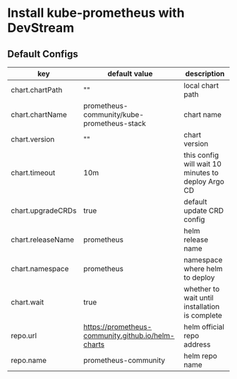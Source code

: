 # Install kube-prometheus with DevStream

## Default Configs

| key                | default value                        | description                                        |
| ----------------   | ------------------------------------ | ------------------------------------------------   |
| chart.chartPath    | ""                                   | local chart path                                   |
| chart.chartName    | prometheus-community/kube-prometheus-stack       | chart name                             |
| chart.version      | ""                                   | chart version                                      |
| chart.timeout      | 10m                                  | this config will wait 10 minutes to deploy Argo CD |
| chart.upgradeCRDs  | true                                 | default update CRD config                          |
| chart.releaseName  | prometheus                           | helm release name                                  |
| chart.namespace    | prometheus                           | namespace where helm to deploy                     |
| chart.wait         | true                                 | whether to wait until installation is complete     |
| repo.url           | https://prometheus-community.github.io/helm-charts | helm official repo address           |
| repo.name          | prometheus-community                 | helm repo name                                     |
